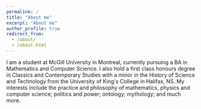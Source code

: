 ```yaml
---
permalink: /
title: "About me"
excerpt: "About me"
author_profile: true
redirect_from: 
  - /about/
  - /about.html
---
```


I am a student at McGill University in Montreal, currently pursuing a BA in Mathematics and Computer Science. I also hold a first class honours degree in Classics and Contemporary Studies with a minor in the History of Science and Technology from the University of King's College in Halifax, NS. My interests include the practice and philosophy of mathematics, physics and computer science; politics and power; ontology; mythology; and much more.
